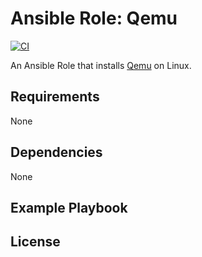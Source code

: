 # Ansible Role: Qemu
[![CI](https://github.com/skaary/ansible-role-qemu/actions/workflows/ci.yml/badge.svg?branch=main&event=push)](https://github.com/skaary/ansible-role-qemu/actions?query=workflow%3Ci)

An Ansible Role that installs [Qemu](https://www.qemu.org) on Linux.

## Requirements

None

## Dependencies

None

## Example Playbook


## License


